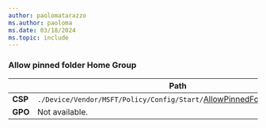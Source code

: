 ```yaml
---
author: paolomatarazzo
ms.author: paoloma
ms.date: 03/18/2024
ms.topic: include
---
```


### Allow pinned folder Home Group

|  | Path |
|--|--|
| **CSP** | `./Device/Vendor/MSFT/Policy/Config/Start/`[AllowPinnedFolderHomeGroup](/windows/client-management/mdm/policy-csp-start#allowpinnedfolderhomegroup) |
| **GPO** | Not available. |
